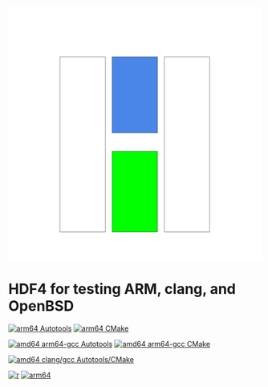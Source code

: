 ![logo](H4.svg) 

# HDF4 for testing ARM, clang, and OpenBSD
[![arm64 Autotools](https://github.com/hyoklee/h4/actions/workflows/aarch64_auto.yml/badge.svg)](https://github.com/hyoklee/h4/actions/workflows/aarch64_auto.yml)
[![arm64 CMake](https://github.com/hyoklee/h4/actions/workflows/aarch64.yml/badge.svg)](https://github.com/hyoklee/h4/actions/workflows/aarch64.yml)

[![amd64 arm64-gcc Autotools](https://github.com/hyoklee/h4/actions/workflows/linux-aarch64_auto.yml/badge.svg)](https://github.com/hyoklee/h4/actions/workflows/linux-aarch64_auto.yml)
[![amd64 arm64-gcc CMake](https://github.com/hyoklee/h4/actions/workflows/linux-aarch64.yml/badge.svg)](https://github.com/hyoklee/h4/actions/workflows/linux-aarch64.yml)

[![amd64 clang/gcc Autotools/CMake](https://github.com/hyoklee/h4/actions/workflows/main.yml/badge.svg)](https://github.com/hyoklee/h4/actions/workflows/main.yml)

[![r](https://github.com/hyoklee/h4/actions/workflows/r.yml/badge.svg)](https://github.com/hyoklee/h4/actions/workflows/r.yml)
[![arm64](https://github.com/hyoklee/h4/actions/workflows/arm64.yml/badge.svg)](https://github.com/hyoklee/h4/actions/workflows/arm64.yml)
